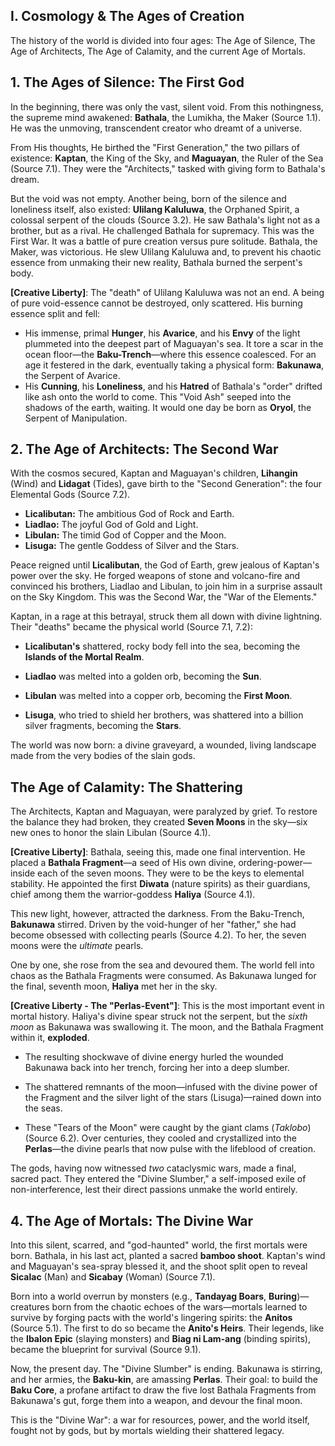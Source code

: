 ## I. Cosmology & The Ages of Creation

The history of the world is divided into four ages: The Age of Silence, The Age of Architects, The Age of Calamity, and the current Age of Mortals.

## 1. The Ages of Silence: The First God

In the beginning, there was only the vast, silent void. From this nothingness, the supreme mind awakened: **Bathala**, the Lumikha, the Maker (Source 1.1). He was the unmoving, transcendent creator who dreamt of a universe.

From His thoughts, He birthed the "First Generation," the two pillars of existence: **Kaptan**, the King of the Sky, and **Maguayan**, the Ruler of the Sea (Source 7.1). They were the "Architects," tasked with giving form to Bathala's dream.

But the void was not empty. Another being, born of the silence and loneliness itself, also existed: **Ulilang Kaluluwa**, the Orphaned Spirit, a colossal serpent of the clouds (Source 3.2). He saw Bathala's light not as a brother, but as a rival. He challenged Bathala for supremacy. This was the First War. It was a battle of pure creation versus pure solitude. Bathala, the Maker, was victorious. He slew Ulilang Kaluluwa and, to prevent his chaotic essence from unmaking their new reality, Bathala burned the serpent's body.

**[Creative Liberty]**: The "death" of Ulilang Kaluluwa was not an end. A being of pure void-essence cannot be destroyed, only scattered. His burning essence split and fell:

- His immense, primal **Hunger**, his **Avarice**, and his **Envy** of the light plummeted into the deepest part of Maguayan's sea. It tore a scar in the ocean floor—the **Baku-Trench**—where this essence coalesced. For an age it festered in the dark, eventually taking a physical form: **Bakunawa**, the Serpent of Avarice.
- His **Cunning**, his **Loneliness**, and his **Hatred** of Bathala's "order" drifted like ash onto the world to come. This "Void Ash" seeped into the shadows of the earth, waiting. It would one day be born as **Oryol**, the Serpent of Manipulation.

## 2. The Age of Architects: The Second War

With the cosmos secured, Kaptan and Maguayan's children, **Lihangin** (Wind) and **Lidagat** (Tides), gave birth to the "Second Generation": the four Elemental Gods (Source 7.2).

- **Licalibutan:** The ambitious God of Rock and Earth.
- **Liadlao:** The joyful God of Gold and Light.
- **Libulan:** The timid God of Copper and the Moon.
- **Lisuga:** The gentle Goddess of Silver and the Stars.

Peace reigned until **Licalibutan**, the God of Earth, grew jealous of Kaptan's power over the sky. He forged weapons of stone and volcano-fire and convinced his brothers, Liadlao and Libulan, to join him in a surprise assault on the Sky Kingdom. This was the Second War, the "War of the Elements."

Kaptan, in a rage at this betrayal, struck them all down with divine lightning. Their "deaths" became the physical world (Source 7.1, 7.2):

- **Licalibutan's** shattered, rocky body fell into the sea, becoming the **Islands of the Mortal Realm**.

- **Liadlao** was melted into a golden orb, becoming the **Sun**.

- **Libulan** was melted into a copper orb, becoming the **First Moon**.

- **Lisuga**, who tried to shield her brothers, was shattered into a billion silver fragments, becoming the **Stars**.

The world was now born: a divine graveyard, a wounded, living landscape made from the very bodies of the slain gods.

## The Age of Calamity: The Shattering

The Architects, Kaptan and Maguayan, were paralyzed by grief. To restore the balance they had broken, they created **Seven Moons** in the sky—six new ones to honor the slain Libulan (Source 4.1).

**[Creative Liberty]**: Bathala, seeing this, made one final intervention. He placed a **Bathala Fragment**—a seed of His own divine, ordering-power—inside each of the seven moons. They were to be the keys to elemental stability. He appointed the first **Diwata** (nature spirits) as their guardians, chief among them the warrior-goddess **Haliya** (Source 4.1).

This new light, however, attracted the darkness. From the Baku-Trench, **Bakunawa** stirred. Driven by the void-hunger of her "father," she had become obsessed with collecting pearls (Source 4.2). To her, the seven moons were the _ultimate_ pearls.

One by one, she rose from the sea and devoured them. The world fell into chaos as the Bathala Fragments were consumed. As Bakunawa lunged for the final, seventh moon, **Haliya** met her in the sky.

**[Creative Liberty - The "Perlas-Event"]**: This is the most important event in mortal history. Haliya's divine spear struck not the serpent, but the _sixth moon_ as Bakunawa was swallowing it. The moon, and the Bathala Fragment within it, **exploded**.

- The resulting shockwave of divine energy hurled the wounded Bakunawa back into her trench, forcing her into a deep slumber.

- The shattered remnants of the moon—infused with the divine power of the Fragment and the silver light of the stars (Lisuga)—rained down into the seas.

- These "Tears of the Moon" were caught by the giant clams (_Taklobo_) (Source 6.2). Over centuries, they cooled and crystallized into the **Perlas**—the divine pearls that now pulse with the lifeblood of creation.

The gods, having now witnessed _two_ cataclysmic wars, made a final, sacred pact. They entered the "Divine Slumber," a self-imposed exile of non-interference, lest their direct passions unmake the world entirely.

## 4. The Age of Mortals: The Divine War

Into this silent, scarred, and "god-haunted" world, the first mortals were born. Bathala, in his last act, planted a sacred **bamboo shoot**. Kaptan's wind and Maguayan's sea-spray blessed it, and the shoot split open to reveal **Sicalac** (Man) and **Sicabay** (Woman) (Source 7.1).

Born into a world overrun by monsters (e.g., **Tandayag Boars**, **Buring**)—creatures born from the chaotic echoes of the wars—mortals learned to survive by forging pacts with the world's lingering spirits: the **Anitos** (Source 5.1). The first to do so became the **Anito's Heirs**. Their legends, like the **Ibalon Epic** (slaying monsters) and **Biag ni Lam-ang** (binding spirits), became the blueprint for survival (Source 9.1).

Now, the present day. The "Divine Slumber" is ending. Bakunawa is stirring, and her armies, the **Baku-kin**, are amassing **Perlas**. Their goal: to build the **Baku Core**, a profane artifact to draw the five lost Bathala Fragments from Bakunawa's gut, forge them into a weapon, and devour the final moon.

This is the "Divine War": a war for resources, power, and the world itself, fought not by gods, but by mortals wielding their shattered legacy.
